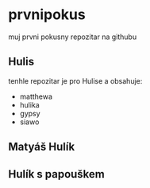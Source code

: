 # prvnipokus
muj prvni pokusny repozitar na githubu
## Hulis
tenhle repozitar je pro Hulise a obsahuje:
- matthewa
- hulika
- gypsy
- siawo

## Matyáš Hulík
## Hulík s papouškem

